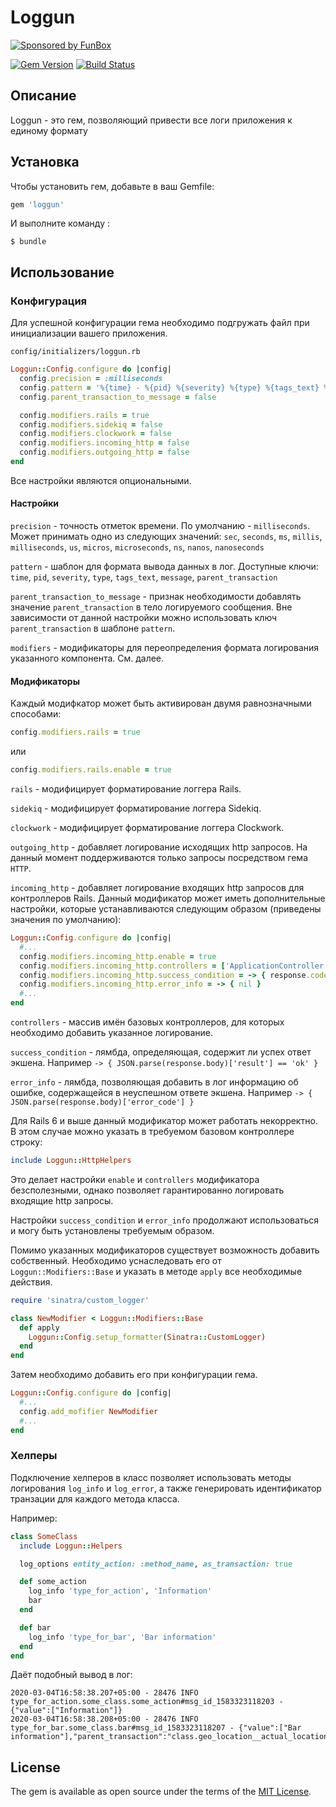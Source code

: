 # Loggun

[![Sponsored by FunBox](https://funbox.ru/badges/sponsored_by_funbox_compact.svg)](https://funbox.ru)

[![Gem Version](https://badge.fury.io/rb/loggun.svg)](https://badge.fury.io/rb/loggun)
[![Build Status](https://travis-ci.org/funbox/loggun.svg?branch=master)](https://travis-ci.org/funbox/loggun)

## Описание
Loggun - это гем, позволяющий привести все логи приложения к единому формату

## Установка

Чтобы установить гем, добавьте в ваш Gemfile:

```ruby
gem 'loggun'
```

И выполните команду :

    $ bundle

## Использование

### Конфигурация
Для успешной конфигурации гема необходимо подгружать файл при инициализации вашего приложения.

`config/initializers/loggun.rb`

```ruby
Loggun::Config.configure do |config|
  config.precision = :milliseconds
  config.pattern = '%{time} - %{pid} %{severity} %{type} %{tags_text} %{message}'
  config.parent_transaction_to_message = false

  config.modifiers.rails = true
  config.modifiers.sidekiq = false
  config.modifiers.clockwork = false
  config.modifiers.incoming_http = false
  config.modifiers.outgoing_http = false
end
```
Все настройки являются опциональными.
#### Настройки
`precision` - точность отметок времени. По умолчанию - `milliseconds`. Может принимать одно из следующих значений: `sec`, `seconds`, `ms`, `millis`, `milliseconds`, `us`, `micros`, `microseconds`, `ns`, `nanos`, `nanoseconds`

`pattern` - шаблон для формата вывода данных в лог. Доступные ключи: `time`, `pid`, `severity`, `type`, `tags_text`, `message`, `parent_transaction`

`parent_transaction_to_message` - признак необходимости добавлять значение `parent_transaction` в тело логируемого сообщения. 
Вне зависимости от данной настройки можно использовать ключ `parent_transaction` в шаблоне `pattern`.

`modifiers` - модификаторы для переопределения формата логирования указанного компонента. См. далее.

#### Модификаторы
Каждый модифкатор может быть активирован двумя равнозначными способами:
```ruby
config.modifiers.rails = true
```
или
```ruby
config.modifiers.rails.enable = true
```

`rails` - модифицирует форматирование логгера Rails.

`sidekiq` - модифицирует форматирование логгера Sidekiq.

`clockwork` - модифицирует форматирование логгера Clockwork.

`outgoing_http` - добавляет логирование исходящих http запросов. 
На данный момент поддерживаются только запросы посредством гема `HTTP`.

`incoming_http` - добавляет логирование входящих http запросов для контроллеров Rails.
Данный модификатор может иметь дополнительные настройки, которые устанавливаются следующим образом 
(приведены значения по умолчанию):

```ruby
Loggun::Config.configure do |config|
  #...
  config.modifiers.incoming_http.enable = true
  config.modifiers.incoming_http.controllers = ['ApplicationController']
  config.modifiers.incoming_http.success_condition = -> { response.code == '200' }
  config.modifiers.incoming_http.error_info = -> { nil }
  #...
end
```

`controllers` - массив имён базовых контроллеров, для которых необходимо добавить указанное логирование.

`success_condition` - лямбда, определяющая, содержит ли успех ответ экшена. Например `-> { JSON.parse(response.body)['result'] == 'ok' }`

`error_info` - лямбда, позволяющая добавить в лог информацию об ошибке, содержащейся в неуспешном ответе экшена. 
Например `-> { JSON.parse(response.body)['error_code'] }`

Для Rails 6 и выше данный модификатор может работать некорректно. 
В этом случае можно указать в требуемом базовом контроллере строку:
```ruby
include Loggun::HttpHelpers
```
Это делает настройки `enable` и `controllers` модификатора безсполезными, 
однако позволяет гарантированно логировать входящие http запросы.

Настройки `success_condition` и `error_info` продолжают использоваться и могу быть установлены требуемым образом.

Помимо указанных модификаторов существует возможность добавить собственный. 
Необходимо уснаследовать его от `Loggun::Modifiers::Base` и указать в методе `apply` все необходимые действия.
```ruby
require 'sinatra/custom_logger'

class NewModifier < Loggun::Modifiers::Base
  def apply
    Loggun::Config.setup_formatter(Sinatra::CustomLogger)
  end
end
```
Затем необходимо добавить его при конфигурации гема.

```ruby
Loggun::Config.configure do |config|
  #...
  config.add_mofifier NewModifier
  #...
end
```

### Хелперы
Подключение хелперов в класс позволяет использовать методы логирования `log_info` и `log_error`, 
а также генерировать идентификатор транзации для каждого метода класса.

Например:
```ruby
class SomeClass
  include Loggun::Helpers

  log_options entity_action: :method_name, as_transaction: true

  def some_action
    log_info 'type_for_action', 'Information'
    bar
  end

  def bar
    log_info 'type_for_bar', 'Bar information'
  end
end
```
Даёт подобный вывод в лог:
```
2020-03-04T16:58:38.207+05:00 - 28476 INFO type_for_action.some_class.some_action#msg_id_1583323118203 - {"value":["Information"]}
2020-03-04T16:58:38.208+05:00 - 28476 INFO type_for_bar.some_class.bar#msg_id_1583323118207 - {"value":["Bar information"],"parent_transaction":"class.geo_location__actual_location.fetch_input#msg_id_1583323118203"}
```

## License

The gem is available as open source under the terms of the [MIT License](http://opensource.org/licenses/MIT).
